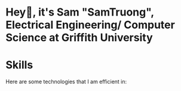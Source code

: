 # Hey👋, it's Sam "SamTruong", Electrical Engineering/ Computer Science at Griffith University




# Skills
Here are some technologies that I am efficient in: